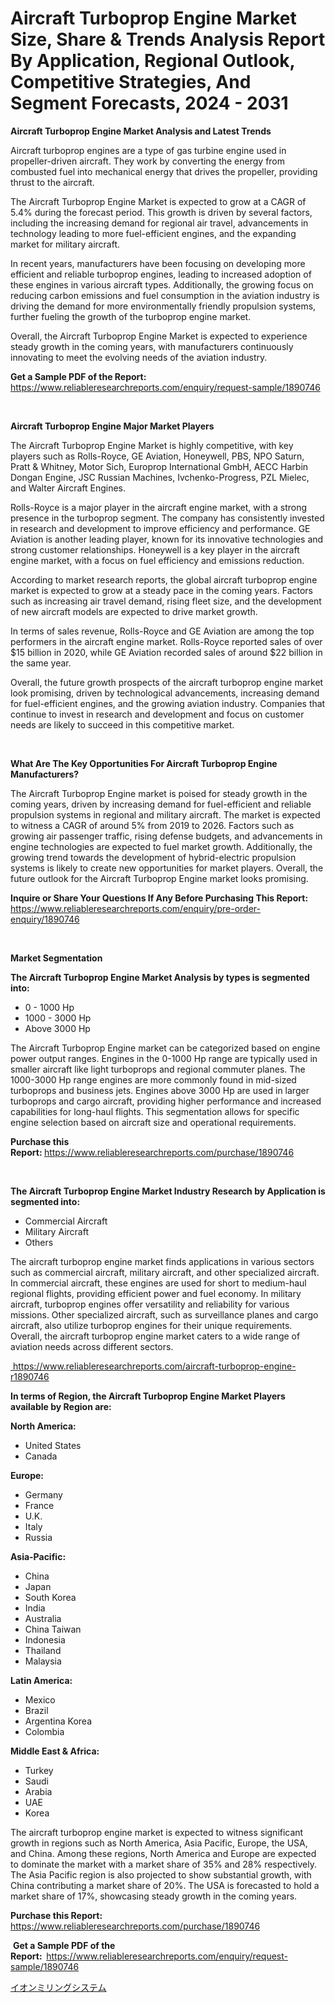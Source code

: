 <p><h1>Aircraft Turboprop Engine Market Size, Share & Trends Analysis Report By Application, Regional Outlook, Competitive Strategies, And Segment Forecasts, 2024 - 2031</h1></p><p><strong>Aircraft Turboprop Engine Market Analysis and Latest Trends</strong></p>
<p><p>Aircraft turboprop engines are a type of gas turbine engine used in propeller-driven aircraft. They work by converting the energy from combusted fuel into mechanical energy that drives the propeller, providing thrust to the aircraft. </p><p>The Aircraft Turboprop Engine Market is expected to grow at a CAGR of 5.4% during the forecast period. This growth is driven by several factors, including the increasing demand for regional air travel, advancements in technology leading to more fuel-efficient engines, and the expanding market for military aircraft.</p><p>In recent years, manufacturers have been focusing on developing more efficient and reliable turboprop engines, leading to increased adoption of these engines in various aircraft types. Additionally, the growing focus on reducing carbon emissions and fuel consumption in the aviation industry is driving the demand for more environmentally friendly propulsion systems, further fueling the growth of the turboprop engine market.</p><p>Overall, the Aircraft Turboprop Engine Market is expected to experience steady growth in the coming years, with manufacturers continuously innovating to meet the evolving needs of the aviation industry.</p></p>
<p><strong>Get a Sample PDF of the Report:&nbsp;</strong> <a href="https://www.reliableresearchreports.com/enquiry/request-sample/1890746">https://www.reliableresearchreports.com/enquiry/request-sample/1890746</a></p>
<p>&nbsp;</p>
<p><strong>Aircraft Turboprop Engine Major Market Players</strong></p>
<p><p>The Aircraft Turboprop Engine Market is highly competitive, with key players such as Rolls-Royce, GE Aviation, Honeywell, PBS, NPO Saturn, Pratt & Whitney, Motor Sich, Europrop International GmbH, AECC Harbin Dongan Engine, JSC Russian Machines, Ivchenko-Progress, PZL Mielec, and Walter Aircraft Engines. </p><p>Rolls-Royce is a major player in the aircraft engine market, with a strong presence in the turboprop segment. The company has consistently invested in research and development to improve efficiency and performance. GE Aviation is another leading player, known for its innovative technologies and strong customer relationships. Honeywell is a key player in the aircraft engine market, with a focus on fuel efficiency and emissions reduction.</p><p>According to market research reports, the global aircraft turboprop engine market is expected to grow at a steady pace in the coming years. Factors such as increasing air travel demand, rising fleet size, and the development of new aircraft models are expected to drive market growth.</p><p>In terms of sales revenue, Rolls-Royce and GE Aviation are among the top performers in the aircraft engine market. Rolls-Royce reported sales of over $15 billion in 2020, while GE Aviation recorded sales of around $22 billion in the same year.</p><p>Overall, the future growth prospects of the aircraft turboprop engine market look promising, driven by technological advancements, increasing demand for fuel-efficient engines, and the growing aviation industry. Companies that continue to invest in research and development and focus on customer needs are likely to succeed in this competitive market.</p></p>
<p>&nbsp;</p>
<p><strong>What Are The Key Opportunities For Aircraft Turboprop Engine Manufacturers?</strong></p>
<p><p>The Aircraft Turboprop Engine market is poised for steady growth in the coming years, driven by increasing demand for fuel-efficient and reliable propulsion systems in regional and military aircraft. The market is expected to witness a CAGR of around 5% from 2019 to 2026. Factors such as growing air passenger traffic, rising defense budgets, and advancements in engine technologies are expected to fuel market growth. Additionally, the growing trend towards the development of hybrid-electric propulsion systems is likely to create new opportunities for market players. Overall, the future outlook for the Aircraft Turboprop Engine market looks promising.</p></p>
<p><strong>Inquire or Share Your Questions If Any Before Purchasing This Report:</strong> <a href="https://www.reliableresearchreports.com/enquiry/pre-order-enquiry/1890746">https://www.reliableresearchreports.com/enquiry/pre-order-enquiry/1890746</a></p>
<p>&nbsp;</p>
<p><strong>Market Segmentation</strong></p>
<p><strong>The Aircraft Turboprop Engine Market Analysis by types is segmented into:</strong></p>
<p><ul><li>0 - 1000 Hp</li><li>1000 - 3000 Hp</li><li>Above 3000 Hp</li></ul></p>
<p><p>The Aircraft Turboprop Engine market can be categorized based on engine power output ranges. Engines in the 0-1000 Hp range are typically used in smaller aircraft like light turboprops and regional commuter planes. The 1000-3000 Hp range engines are more commonly found in mid-sized turboprops and business jets. Engines above 3000 Hp are used in larger turboprops and cargo aircraft, providing higher performance and increased capabilities for long-haul flights. This segmentation allows for specific engine selection based on aircraft size and operational requirements.</p></p>
<p><strong>Purchase this Report:&nbsp;</strong><a href="https://www.reliableresearchreports.com/purchase/1890746">https://www.reliableresearchreports.com/purchase/1890746</a></p>
<p>&nbsp;</p>
<p><strong>The Aircraft Turboprop Engine Market Industry Research by Application is segmented into:</strong></p>
<p><ul><li>Commercial Aircraft</li><li>Military Aircraft</li><li>Others</li></ul></p>
<p><p>The aircraft turboprop engine market finds applications in various sectors such as commercial aircraft, military aircraft, and other specialized aircraft. In commercial aircraft, these engines are used for short to medium-haul regional flights, providing efficient power and fuel economy. In military aircraft, turboprop engines offer versatility and reliability for various missions. Other specialized aircraft, such as surveillance planes and cargo aircraft, also utilize turboprop engines for their unique requirements. Overall, the aircraft turboprop engine market caters to a wide range of aviation needs across different sectors.</p></p>
<p><a href="https://www.reliableresearchreports.com/aircraft-turboprop-engine-r1890746">&nbsp;https://www.reliableresearchreports.com/aircraft-turboprop-engine-r1890746</a></p>
<p><strong>In terms of Region, the Aircraft Turboprop Engine Market Players available by Region are:</strong></p>
<p>
    <p> <strong> North America: </strong>
        <ul>
            <li>United States</li>
            <li>Canada</li>
        </ul>
        </p> 
    <p> <strong> Europe: </strong>
        <ul>
            <li>Germany</li>
            <li>France</li>
            <li>U.K.</li>
            <li>Italy</li>
            <li>Russia</li>
        </ul>
        </p> 
    <p> <strong> Asia-Pacific: </strong>
        <ul>
            <li>China</li>
            <li>Japan</li>
            <li>South Korea</li>
            <li>India</li>
            <li>Australia</li>
            <li>China Taiwan</li>
            <li>Indonesia</li>
            <li>Thailand</li>
            <li>Malaysia</li>
        </ul>
        </p> 
    <p> <strong> Latin America: </strong>
        <ul>
            <li>Mexico</li>
            <li>Brazil</li>
            <li>Argentina Korea</li>
            <li>Colombia</li>
        </ul>
        </p> 
    <p> <strong> Middle East & Africa: </strong>
        <ul>
            <li>Turkey</li>
            <li>Saudi</li>
            <li>Arabia</li>
            <li>UAE</li>
            <li>Korea</li>
        </ul>
    </p>
    </p>
<p><p>The aircraft turboprop engine market is expected to witness significant growth in regions such as North America, Asia Pacific, Europe, the USA, and China. Among these regions, North America and Europe are expected to dominate the market with a market share of 35% and 28% respectively. The Asia Pacific region is also projected to show substantial growth, with China contributing a market share of 20%. The USA is forecasted to hold a market share of 17%, showcasing steady growth in the coming years.</p></p>
<p><strong>Purchase this Report: </strong><a href="https://www.reliableresearchreports.com/purchase/1890746">https://www.reliableresearchreports.com/purchase/1890746</a></p>
<p>&nbsp;<strong>Get a Sample PDF of the Report:&nbsp;&nbsp;</strong><a href="https://www.reliableresearchreports.com/enquiry/request-sample/1890746">https://www.reliableresearchreports.com/enquiry/request-sample/1890746</a></p>
<p><strong></strong></p>
<p><p><a href="https://github.com/JoanaNitzsche/Market-Research-Report-List-1/blob/main/4644400160737.md">イオンミリングシステム</a></p></p>
